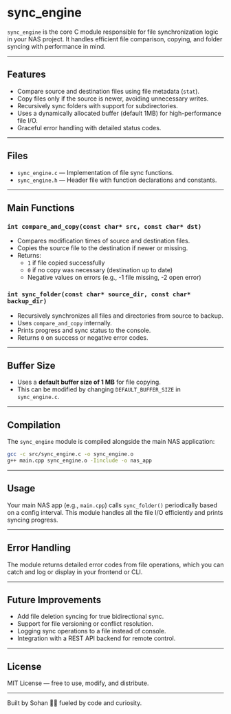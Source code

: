 # sync_engine

`sync_engine` is the core C module responsible for file synchronization logic in your NAS project. It handles efficient file comparison, copying, and folder syncing with performance in mind.

---

## Features

- Compare source and destination files using file metadata (`stat`).
- Copy files only if the source is newer, avoiding unnecessary writes.
- Recursively sync folders with support for subdirectories.
- Uses a dynamically allocated buffer (default 1MB) for high-performance file I/O.
- Graceful error handling with detailed status codes.

---

## Files

- `sync_engine.c` — Implementation of file sync functions.
- `sync_engine.h` — Header file with function declarations and constants.

---

## Main Functions

### `int compare_and_copy(const char* src, const char* dst)`

- Compares modification times of source and destination files.
- Copies the source file to the destination if newer or missing.
- Returns:
  - `1` if file copied successfully
  - `0` if no copy was necessary (destination up to date)
  - Negative values on errors (e.g., -1 file missing, -2 open error)

### `int sync_folder(const char* source_dir, const char* backup_dir)`

- Recursively synchronizes all files and directories from source to backup.
- Uses `compare_and_copy` internally.
- Prints progress and sync status to the console.
- Returns `0` on success or negative error codes.

---

## Buffer Size

- Uses a **default buffer size of 1 MB** for file copying.
- This can be modified by changing `DEFAULT_BUFFER_SIZE` in `sync_engine.c`.

---

## Compilation

The `sync_engine` module is compiled alongside the main NAS application:

```bash
gcc -c src/sync_engine.c -o sync_engine.o
g++ main.cpp sync_engine.o -Iinclude -o nas_app
```

---

## Usage

Your main NAS app (e.g., `main.cpp`) calls `sync_folder()` periodically based on a config interval. This module handles all the file I/O efficiently and prints syncing progress.

---

## Error Handling

The module returns detailed error codes from file operations, which you can catch and log or display in your frontend or CLI.

---

## Future Improvements

- Add file deletion syncing for true bidirectional sync.
- Support for file versioning or conflict resolution.
- Logging sync operations to a file instead of console.
- Integration with a REST API backend for remote control.

---

## License

MIT License — free to use, modify, and distribute.

---

Built by Sohan 🚴‍♂️ fueled by code and curiosity.